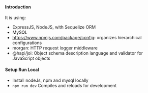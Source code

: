 #### Introduction

It is using:
* ExpressJS, NodeJS, with Sequelize ORM
* MySQL
* https://www.npmjs.com/package/config: organizes hierarchical configurations
* morgan: HTTP request logger middleware
* @hapi/joi: Object schema description language and validator for JavaScript objects

#### Setup Run Local
* Install nodeJs, npm and mysql locally
* `npm run dev` Compiles and reloads for development
